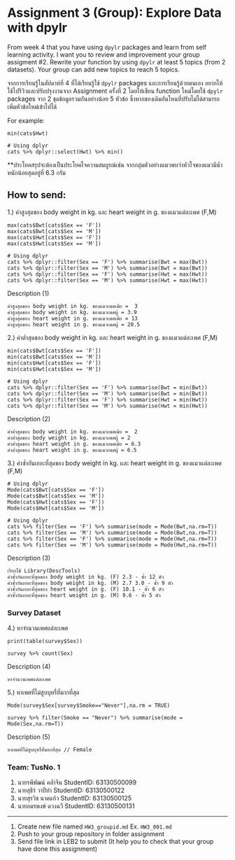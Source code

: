 # Assignment 3 (Group): Explore Data with dpylr

From week 4 that you have using `dpylr` packages and learn from self learning activity. I want you to review and improvement your group assigment #2. Rewrite your function by using `dpylr` at least 5 topics (from 2 datasets). Your group can add new topics to reach 5 topics.

จากการเรียนรู้ในสัปดาห์ที่ 4 ที่ได้เรียนรู้ใช้ `dpylr` packages และการเรียนรู้ด้วยตนเอง อยากให้ใช้ไปรีวิวและปรับปรุงงานจาก Assignment ครั้งที่ 2 โดยให้เขียน function ใหม่โดยใช้ `dpylr` packages จาก 2 ชุดข้อมูลรวมกันอย่างน้อย 5 หัวข้อ ซึ่งหากของเดิมอันไหนที่ปรับไม่ได้สามารถเพิ่มหัวข้อใหม่เข้าไปได้

For example:

```
min(cats$Hwt)

# Using dplyr
cats %>% dplyr::select(Hwt) %>% min()
```

\*\*ประโยคสรุปจะต้องเป็นประโยคใจความสมบูรณ์เช่น จากกลุ่มตัวอย่างแมวพบว่าหัวใจของแมวมีน้ำหนักน้อยสุดอยู่ที่ 6.3 กรัม

## How to send:

1.) ค่าสูงสุดของ body weight in kg. และ heart weight in g. ของแมวแต่ละเพศ (F,M)
```{R}
max(cats$Bwt[cats$Sex == 'F']) 
max(cats$Bwt[cats$Sex == 'M'])
max(cats$Hwt[cats$Sex == 'F']) 
max(cats$Hwt[cats$Sex == 'M'])
```
```{R}
# Using dplyr
cats %>% dplyr::filter(Sex == 'F') %>% summarise(Bwt = max(Bwt)) 
cats %>% dplyr::filter(Sex == 'M') %>% summarise(Bwt = max(Bwt))
cats %>% dplyr::filter(Sex == 'F') %>% summarise(Hwt = max(Hwt)) 
cats %>% dplyr::filter(Sex == 'M') %>% summarise(Hwt = max(Hwt)) 
```
Description (1)
```
ค่าสูงสุดของ body weight in kg. ของแมวเพศเมีย =  3
ค่าสูงสุดของ body weight in kg. ของแมวเพศผู้ = 3.9
ค่าสูงสุดของ heart weight in g. ของแมวเพศเมีย = 13
ค่าสูงสุดของ heart weight in g. ของแมวเพศผู้ = 20.5
```
2.) ค่าต่ำสุดของ body weight in kg. และ heart weight in g. ของแมวแต่ละเพศ (F,M)
```{R}
min(cats$Bwt[cats$Sex == 'F']) 
min(cats$Bwt[cats$Sex == 'M'])
min(cats$Hwt[cats$Sex == 'F']) 
min(cats$Hwt[cats$Sex == 'M'])
```
```{R}
# Using dplyr
cats %>% dplyr::filter(Sex == 'F') %>% summarise(Bwt = min(Bwt)) 
cats %>% dplyr::filter(Sex == 'M') %>% summarise(Bwt = min(Bwt))
cats %>% dplyr::filter(Sex == 'F') %>% summarise(Hwt = min(Hwt)) 
cats %>% dplyr::filter(Sex == 'M') %>% summarise(Hwt = min(Hwt)) 
```
Description (2)
```
ค่าต่ำสุดของ body weight in kg. ของแมวเพศเมีย =  2
ค่าต่ำสุดของ body weight in kg. ของแมวเพศผู้ = 2
ค่าต่ำสุดของ heart weight in g. ของแมวเพศเมีย = 6.3
ค่าต่ำสุดของ heart weight in g. ของแมวเพศผู้ = 6.5
```
3.) ค่าซ้ำกันเยอะที่สุดของ body weight in kg. และ heart weight in g. ของแมวแต่ละเพศ (F,M)
```{R}
# Using dplyr
Mode(cats$Bwt[cats$Sex == 'F'])
Mode(cats$Bwt[cats$Sex == 'M'])
Mode(cats$Hwt[cats$Sex == 'F'])
Mode(cats$Hwt[cats$Sex == 'M'])
```
```{R}
# Using dplyr
cats %>% filter(Sex == 'F') %>% summarise(mode = Mode(Bwt,na.rm=T))
cats %>% filter(Sex == 'M') %>% summarise(mode = Mode(Bwt,na.rm=T))
cats %>% filter(Sex == 'F') %>% summarise(mode = Mode(Hwt,na.rm=T))
cats %>% filter(Sex == 'M') %>% summarise(mode = Mode(Hwt,na.rm=T))
```
Description (3)
```
เรียกใช้ Library(DescTools)
ค่าซ้ำกันเยอะที่สุดของ body weight in kg. (F) 2.3 - ซ้ำ 12 ตัว
ค่าซ้ำกันเยอะที่สุดของ body weight in kg. (M) 2.7 3.0 - ซ้ำ 9 ตัว
ค่าซ้ำกันเยอะที่สุดของ heart weight in g. (F) 10.1 - ซ้ำ 6 ตัว
ค่าซ้ำกันเยอะที่สุดของ heart weight in g. (M) 9.6 - ซ้ำ 5 ตัว
```

### Survey Dataset 

4.) หาจำนวนเพศแต่ละเพศ
```{R}
print(table(survey$Sex))
```
```{R}
survey %>% count(Sex)
```
Description (4)
```
หาจำนวนเพศแต่ละเพศ
```
5.) หาเพศที่ไม่สูบบุหรี่ที่มากที่สุด
```{R}
Mode(survey$Sex[survey$Smoke=="Never"],na.rm = TRUE)
```
```{R}
survey %>% filter(Smoke == "Never") %>% summarise(mode = Mode(Sex,na.rm=T))

```
Description (5)
``` 
หาเพศที่ไม่สูบบุหรี่ที่มากที่สุด // Female
```

### Team: TusNo. 1
1. นายรพีพัฒน์ คล้ำจีน   StudentID: 63130500099
2. นายสุธีร์ วาปีทำ      StudentID: 63130500122
3. นายสุรวิช นาคแก้ว    StudentID: 63130500125
4. นายอมรพงษ์ ดวงฉวี   StudentID: 63130500131

--------------------------------------------------
1. Create new file named `HW3_groupid.md` Ex. `HW3_001.md`
2. Push to your group repository in folder assignment
3. Send file link in LEB2 to submit (It help you to check that your group have done this assignment)
